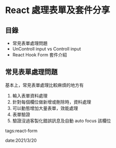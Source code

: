 # React 處理表單及套件分享

## 目錄
* 常見表單處理問題
* UnControll input vs Controll input
* React Hook Form 套件介紹

## 常見表單處理問題

基本上，常見表單處理比較麻煩的地方有
1. 輸入表單資料處理
2. 針對每個欄位做新增或刪除時，資料處理
3. 可以動態增加大量表單，效能處理
4. 表單驗證
5. 驗證沒過客製化錯誤訊息及自動 auto focus 該欄位












tags:react-form

date:2021/3/20